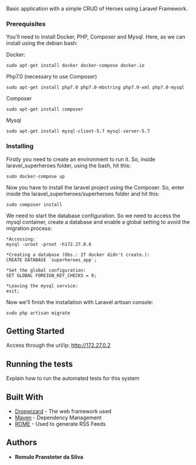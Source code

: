 Basic application with a simple CRUD of Heroes using Laravel Framework.

### Prerequisites

You'll need to install Docker, PHP, Composer and Mysql.
Here, as we can install using the debian bash:

Docker:
```
sudo apt-get install docker docker-compose docker.io
```

Php7.0 (necessary to use Composer)
```
sudo apt-get install php7.0 php7.0-mbstring php7.0-xml php7.0-mysql
```

Composer
```
sudo apt-get install composer
```

Mysql
```
sudo apt-get install mysql-client-5.7 mysql-server-5.7
```

### Installing

Firstly you need to create an environment to run it. So, inside laravel_superheroes folder, using the bash, hit this:

```
sudo docker-compose up
```

Now you have to install the laravel project using the Composer. 
So, enter inside the laravel_superheroes/superheroes folder and hit this:

```
sudo composer install
```

We need to start the database configuration. So we need to access the mysql container,
create a database and enable a global setting to avoid the migration process:

```
*Accessing:
mysql -uroot -proot -h172.27.0.6

*Creating a database (Obs.: If docker didn't create.):
CREATE DATABASE `superheroes_app`;

*Set the global configuration:
SET GLOBAL FOREIGN_KEY_CHECKS = 0;

*Leaving the mysql service:
exit;
```

Now we'll finish the installation with Laravel artisan console:
```
sudo php artisan migrate
```

## Getting Started

Access through the url/ip:
http://172.27.0.2


## Running the tests

Explain how to run the automated tests for this system


## Built With

* [Dropwizard](http://www.dropwizard.io/1.0.2/docs/) - The web framework used
* [Maven](https://maven.apache.org/) - Dependency Management
* [ROME](https://rometools.github.io/rome/) - Used to generate RSS Feeds

## Authors

* **Romulo Pransteter da Silva**



